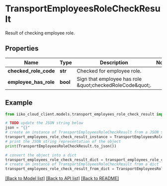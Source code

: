 # TransportEmployeesRoleCheckResult

Result of checking employee role.

## Properties

Name | Type | Description | Notes
------------ | ------------- | ------------- | -------------
**checked_role_code** | **str** | Checked for employee role. | 
**employee_has_role** | **bool** | Sign that employee has role \&quot;checkedRoleCode\&quot;. | 

## Example

```python
from iiko_cloud_client.models.transport_employees_role_check_result import TransportEmployeesRoleCheckResult

# TODO update the JSON string below
json = "{}"
# create an instance of TransportEmployeesRoleCheckResult from a JSON string
transport_employees_role_check_result_instance = TransportEmployeesRoleCheckResult.from_json(json)
# print the JSON string representation of the object
print(TransportEmployeesRoleCheckResult.to_json())

# convert the object into a dict
transport_employees_role_check_result_dict = transport_employees_role_check_result_instance.to_dict()
# create an instance of TransportEmployeesRoleCheckResult from a dict
transport_employees_role_check_result_from_dict = TransportEmployeesRoleCheckResult.from_dict(transport_employees_role_check_result_dict)
```
[[Back to Model list]](../README.md#documentation-for-models) [[Back to API list]](../README.md#documentation-for-api-endpoints) [[Back to README]](../README.md)


